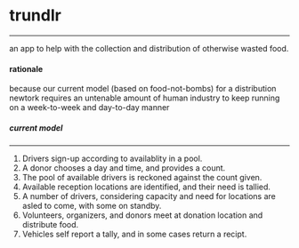 # trundlr
----

an app to help with the collection and distribution of otherwise wasted food.



#### rationale
because our current model (based on food-not-bombs) for a distribution newtork requires an untenable amount of human industry to keep running on a week-to-week and day-to-day manner
##### current model
----
1. Drivers sign-up according to availablity in a pool.
2. A donor chooses a day and time, and provides a count.
3. The pool of available drivers is reckoned against the count given.
4. Available reception locations are identified, and their need is tallied.
5. A number of drivers, considering capacity and need for locations are asled to come, with some on standby.
6. Volunteers, organizers, and donors meet at donation location and distribute food.
7. Vehicles self report a tally, and in some cases return a recipt.

